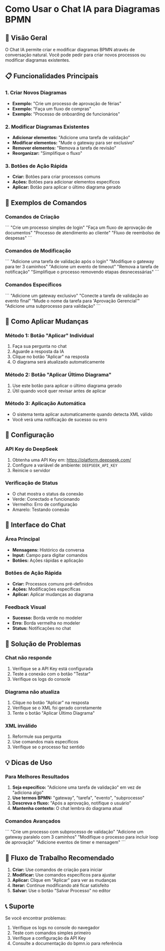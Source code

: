 # Como Usar o Chat IA para Diagramas BPMN

## 🚀 Visão Geral

O Chat IA permite criar e modificar diagramas BPMN através de conversação natural. Você pode pedir para criar novos processos ou modificar diagramas existentes.

## 📋 Funcionalidades Principais

### 1. Criar Novos Diagramas
- **Exemplo:** "Crie um processo de aprovação de férias"
- **Exemplo:** "Faça um fluxo de compras"
- **Exemplo:** "Processo de onboarding de funcionários"

### 2. Modificar Diagramas Existentes
- **Adicionar elementos:** "Adicione uma tarefa de validação"
- **Modificar elementos:** "Mude o gateway para ser exclusivo"
- **Remover elementos:** "Remova a tarefa de revisão"
- **Reorganizar:** "Simplifique o fluxo"

### 3. Botões de Ação Rápida
- **Criar:** Botões para criar processos comuns
- **Ações:** Botões para adicionar elementos específicos
- **Aplicar:** Botão para aplicar o último diagrama gerado

## 💬 Exemplos de Comandos

### Comandos de Criação
\`\`\`
"Crie um processo simples de login"
"Faça um fluxo de aprovação de documentos"
"Processo de atendimento ao cliente"
"Fluxo de reembolso de despesas"
\`\`\`

### Comandos de Modificação
\`\`\`
"Adicione uma tarefa de validação após o login"
"Modifique o gateway para ter 3 caminhos"
"Adicione um evento de timeout"
"Remova a tarefa de notificação"
"Simplifique o processo removendo etapas desnecessárias"
\`\`\`

### Comandos Específicos
\`\`\`
"Adicione um gateway exclusivo"
"Conecte a tarefa de validação ao evento final"
"Mude o nome da tarefa para 'Aprovação Gerencial'"
"Adicione uma subprocesso para validação"
\`\`\`

## 🎯 Como Aplicar Mudanças

### Método 1: Botão "Aplicar" Individual
1. Faça sua pergunta no chat
2. Aguarde a resposta da IA
3. Clique no botão "Aplicar" na resposta
4. O diagrama será atualizado automaticamente

### Método 2: Botão "Aplicar Último Diagrama"
1. Use este botão para aplicar o último diagrama gerado
2. Útil quando você quer revisar antes de aplicar

### Método 3: Aplicação Automática
- O sistema tenta aplicar automaticamente quando detecta XML válido
- Você verá uma notificação de sucesso ou erro

## 🔧 Configuração

### API Key do DeepSeek
1. Obtenha uma API Key em: https://platform.deepseek.com/
2. Configure a variável de ambiente: `DEEPSEEK_API_KEY`
3. Reinicie o servidor

### Verificação de Status
- O chat mostra o status da conexão
- Verde: Conectado e funcionando
- Vermelho: Erro de configuração
- Amarelo: Testando conexão

## 🎨 Interface do Chat

### Área Principal
- **Mensagens:** Histórico da conversa
- **Input:** Campo para digitar comandos
- **Botões:** Ações rápidas e aplicação

### Botões de Ação Rápida
- **Criar:** Processos comuns pré-definidos
- **Ações:** Modificações específicas
- **Aplicar:** Aplicar mudanças ao diagrama

### Feedback Visual
- **Sucesso:** Borda verde no modeler
- **Erro:** Borda vermelha no modeler
- **Status:** Notificações no chat

## 🚨 Solução de Problemas

### Chat não responde
1. Verifique se a API Key está configurada
2. Teste a conexão com o botão "Testar"
3. Verifique os logs do console

### Diagrama não atualiza
1. Clique no botão "Aplicar" na resposta
2. Verifique se o XML foi gerado corretamente
3. Tente o botão "Aplicar Último Diagrama"

### XML inválido
1. Reformule sua pergunta
2. Use comandos mais específicos
3. Verifique se o processo faz sentido

## 💡 Dicas de Uso

### Para Melhores Resultados
1. **Seja específico:** "Adicione uma tarefa de validação" em vez de "adiciona algo"
2. **Use termos BPMN:** "gateway", "tarefa", "evento", "subprocesso"
3. **Descreva o fluxo:** "Após a aprovação, notifique o usuário"
4. **Mantenha contexto:** O chat lembra do diagrama atual

### Comandos Avançados
\`\`\`
"Crie um processo com subprocesso de validação"
"Adicione um gateway paralelo com 3 caminhos"
"Modifique o processo para incluir loop de aprovação"
"Adicione eventos de timer e mensagem"
\`\`\`

## 🔄 Fluxo de Trabalho Recomendado

1. **Criar:** Use comandos de criação para iniciar
2. **Modificar:** Use comandos específicos para ajustar
3. **Aplicar:** Clique em "Aplicar" para ver as mudanças
4. **Iterar:** Continue modificando até ficar satisfeito
5. **Salvar:** Use o botão "Salvar Processo" no editor

## 📞 Suporte

Se você encontrar problemas:
1. Verifique os logs no console do navegador
2. Teste com comandos simples primeiro
3. Verifique a configuração da API Key
4. Consulte a documentação do bpmn.io para referência
